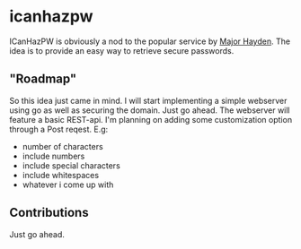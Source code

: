 # icanhazpw
ICanHazPW is obviously a nod to the popular service by [Major Hayden](https://github.com/major).
The idea is to provide an easy way to retrieve secure passwords. 

## "Roadmap"
So this idea just came in mind. I will start implementing a simple webserver using go as well as securing the domain. 
Just go ahead. 
The webserver will feature a basic REST-api. I'm planning on adding some customization option through a Post reqest. E.g:
- number of characters 
- include numbers
- include special characters
- include whitespaces
- whatever i come up with

## Contributions
Just go ahead. 